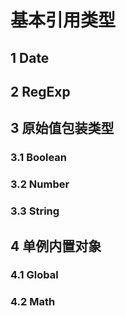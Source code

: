 # 基本引用类型

## 1 Date







## 2 RegExp





## 3 原始值包装类型

### 3.1 Boolean



### 3.2 Number



### 3.3 String



## 4 单例内置对象



### 4.1 Global

### 4.2 Math

